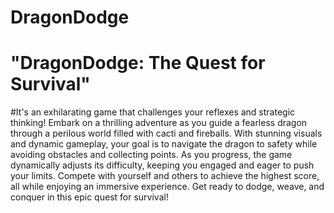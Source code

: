 # DragonDodge
# "DragonDodge: The Quest for Survival"
#It's an exhilarating game that challenges your reflexes and strategic thinking! Embark on a thrilling adventure as you guide a fearless dragon through a perilous world filled with cacti and fireballs. With stunning visuals and dynamic gameplay, your goal is to navigate the dragon to safety while avoiding obstacles and collecting points. As you progress, the game dynamically adjusts its difficulty, keeping you engaged and eager to push your limits. Compete with yourself and others to achieve the highest score, all while enjoying an immersive experience. Get ready to dodge, weave, and conquer in this epic quest for survival!
